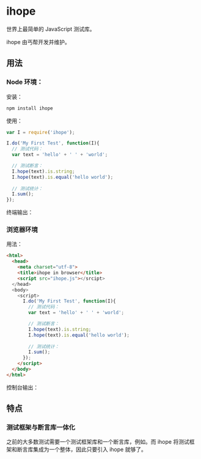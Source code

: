 # ihope
世界上最简单的 JavaScript 测试库。

ihope 由丐帮开发并维护。

## 用法
### Node 环境：
安装：
```bash
npm install ihope
```
使用：
```js
var I = require('ihope');

I.do('My First Test', function(I){
  // 测试代码：
  var text = 'hello' + ' ' + 'world';

  // 测试断言：
  I.hope(text).is.string;
  I.hope(text).is.equal('hello world');
  
  // 测试统计：
  I.sum();
});
```
终端输出：

### 浏览器环境
用法：
```html
<html>
  <head>
    <meta charset="utf-8">
    <title>ihope in browser</title>
    <script src="ihope.js"></srcipt>
  </head>
  <body>
    <script>
      I.do('My First Test', function(I){
        // 测试代码：
        var text = 'hello' + ' ' + 'world';

        // 测试断言：
        I.hope(text).is.string;
        I.hope(text).is.equal('hello world');
        
        // 测试统计：
        I.sum();
      });
    </script>
  </body>
</html>
```
控制台输出：

## 特点
### 测试框架与断言库一体化
之前的大多数测试需要一个测试框架库和一个断言库，例如。而 ihope 将测试框架和断言库集成为一个整体，因此只要引入 ihope 就够了。
### 